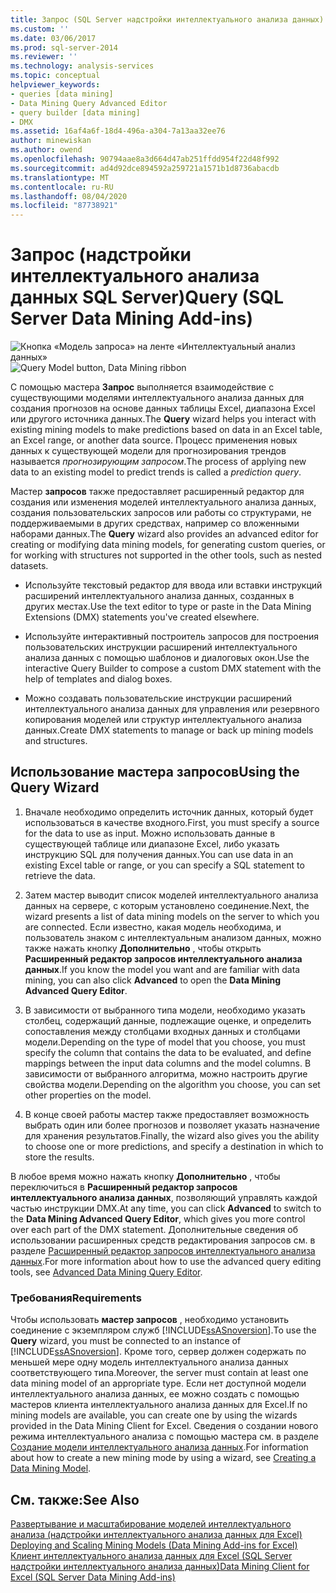 ```yaml
---
title: Запрос (SQL Server надстройки интеллектуального анализа данных) | Документация Майкрософт
ms.custom: ''
ms.date: 03/06/2017
ms.prod: sql-server-2014
ms.reviewer: ''
ms.technology: analysis-services
ms.topic: conceptual
helpviewer_keywords:
- queries [data mining]
- Data Mining Query Advanced Editor
- query builder [data mining]
- DMX
ms.assetid: 16af4a6f-18d4-496a-a304-7a13aa32ee76
author: minewiskan
ms.author: owend
ms.openlocfilehash: 90794aae8a3d664d47ab251ffdd954f22d48f992
ms.sourcegitcommit: ad4d92dce894592a259721a1571b1d8736abacdb
ms.translationtype: MT
ms.contentlocale: ru-RU
ms.lasthandoff: 08/04/2020
ms.locfileid: "87738921"
---
```

# <a name="query-sql-server-data-mining-add-ins"></a><span data-ttu-id="fe9c3-102">Запрос (надстройки интеллектуального анализа данных SQL Server)</span><span class="sxs-lookup"><span data-stu-id="fe9c3-102">Query (SQL Server Data Mining Add-ins)</span></span>
  <span data-ttu-id="fe9c3-103">![Кнопка «Модель запроса» на ленте «Интеллектуальный анализ данных»](media/dmc-query.gif "Кнопка «Модель запроса» на ленте «Интеллектуальный анализ данных»")</span><span class="sxs-lookup"><span data-stu-id="fe9c3-103">![Query Model button, Data Mining ribbon](media/dmc-query.gif "Query Model button, Data Mining ribbon")</span></span>  
  
 <span data-ttu-id="fe9c3-104">С помощью мастера **Запрос** выполняется взаимодействие с существующими моделями интеллектуального анализа данных для создания прогнозов на основе данных таблицы Excel, диапазона Excel или другого источника данных.</span><span class="sxs-lookup"><span data-stu-id="fe9c3-104">The **Query** wizard helps you interact with existing mining models to make predictions based on data in an Excel table, an Excel range, or another data source.</span></span> <span data-ttu-id="fe9c3-105">Процесс применения новых данных к существующей модели для прогнозирования трендов называется *прогнозирующим запросом*.</span><span class="sxs-lookup"><span data-stu-id="fe9c3-105">The process of applying new data to an existing model to predict trends is called a *prediction query*.</span></span>  
  
 <span data-ttu-id="fe9c3-106">Мастер **запросов** также предоставляет расширенный редактор для создания или изменения моделей интеллектуального анализа данных, создания пользовательских запросов или работы со структурами, не поддерживаемыми в других средствах, например со вложенными наборами данных.</span><span class="sxs-lookup"><span data-stu-id="fe9c3-106">The **Query** wizard also provides an advanced editor for creating or modifying data mining models, for generating custom queries, or for working with structures not supported in the other tools, such as nested datasets.</span></span>  
  
-   <span data-ttu-id="fe9c3-107">Используйте текстовый редактор для ввода или вставки инструкций расширений интеллектуального анализа данных, созданных в других местах.</span><span class="sxs-lookup"><span data-stu-id="fe9c3-107">Use the text editor to type or paste in the Data Mining Extensions (DMX) statements you've created elsewhere.</span></span>  
  
-   <span data-ttu-id="fe9c3-108">Используйте интерактивный построитель запросов для построения пользовательских инструкции расширений интеллектуального анализа данных с помощью шаблонов и диалоговых окон.</span><span class="sxs-lookup"><span data-stu-id="fe9c3-108">Use the interactive Query Builder to compose a custom DMX statement with the help of templates and dialog boxes.</span></span>  
  
-   <span data-ttu-id="fe9c3-109">Можно создавать пользовательские инструкции расширений интеллектуального анализа данных для управления или резервного копирования моделей или структур интеллектуального анализа данных.</span><span class="sxs-lookup"><span data-stu-id="fe9c3-109">Create DMX statements to manage or back up mining models and structures.</span></span>  
  
## <a name="using-the-query-wizard"></a><span data-ttu-id="fe9c3-110">Использование мастера запросов</span><span class="sxs-lookup"><span data-stu-id="fe9c3-110">Using the Query Wizard</span></span>  
  
1.  <span data-ttu-id="fe9c3-111">Вначале необходимо определить источник данных, который будет использоваться в качестве входного.</span><span class="sxs-lookup"><span data-stu-id="fe9c3-111">First, you must specify a source for the data to use as input.</span></span> <span data-ttu-id="fe9c3-112">Можно использовать данные в существующей таблице или диапазоне Excel, либо указать инструкцию SQL для получения данных.</span><span class="sxs-lookup"><span data-stu-id="fe9c3-112">You can use data in an existing Excel table or range, or you can specify a SQL statement to retrieve the data.</span></span>  
  
2.  <span data-ttu-id="fe9c3-113">Затем мастер выводит список моделей интеллектуального анализа данных на сервере, с которым установлено соединение.</span><span class="sxs-lookup"><span data-stu-id="fe9c3-113">Next, the wizard presents a list of data mining models on the server to which you are connected.</span></span> <span data-ttu-id="fe9c3-114">Если известно, какая модель необходима, и пользователь знаком с интеллектуальным анализом данных, можно также нажать кнопку **Дополнительно** , чтобы открыть **Расширенный редактор запросов интеллектуального анализа данных**.</span><span class="sxs-lookup"><span data-stu-id="fe9c3-114">If you know the model you want and are familiar with data mining, you can also click **Advanced** to open the **Data Mining Advanced Query Editor**.</span></span>  
  
3.  <span data-ttu-id="fe9c3-115">В зависимости от выбранного типа модели, необходимо указать столбец, содержащий данные, подлежащие оценке, и определить сопоставления между столбцами входных данных и столбцами модели.</span><span class="sxs-lookup"><span data-stu-id="fe9c3-115">Depending on the type of model that you choose, you must specify the column that contains the data to be evaluated, and define mappings between the input data columns and the model columns.</span></span> <span data-ttu-id="fe9c3-116">В зависимости от выбранного алгоритма, можно настроить другие свойства модели.</span><span class="sxs-lookup"><span data-stu-id="fe9c3-116">Depending on the algorithm you choose, you can set other properties on the model.</span></span>  
  
4.  <span data-ttu-id="fe9c3-117">В конце своей работы мастер также предоставляет возможность выбрать один или более прогнозов и позволяет указать назначение для хранения результатов.</span><span class="sxs-lookup"><span data-stu-id="fe9c3-117">Finally, the wizard also gives you the ability to choose one or more predictions, and specify a destination in which to store the results.</span></span>  
  
 <span data-ttu-id="fe9c3-118">В любое время можно нажать кнопку **Дополнительно** , чтобы переключиться в **Расширенный редактор запросов интеллектуального анализа данных**, позволяющий управлять каждой частью инструкции DMX.</span><span class="sxs-lookup"><span data-stu-id="fe9c3-118">At any time, you can click **Advanced** to switch to the **Data Mining Advanced Query Editor**, which gives you more control over each part of the DMX statement.</span></span> <span data-ttu-id="fe9c3-119">Дополнительные сведения об использовании расширенных средств редактирования запросов см. в разделе [Расширенный редактор запросов интеллектуального анализа данных](advanced-data-mining-query-editor.md).</span><span class="sxs-lookup"><span data-stu-id="fe9c3-119">For more information about how to use the advanced query editing tools, see [Advanced Data Mining Query Editor](advanced-data-mining-query-editor.md).</span></span>  
  
### <a name="requirements"></a><span data-ttu-id="fe9c3-120">Требования</span><span class="sxs-lookup"><span data-stu-id="fe9c3-120">Requirements</span></span>  
 <span data-ttu-id="fe9c3-121">Чтобы использовать **мастер запросов** , необходимо установить соединение с экземпляром служб [!INCLUDE[ssASnoversion](../includes/ssasnoversion-md.md)].</span><span class="sxs-lookup"><span data-stu-id="fe9c3-121">To use the **Query** wizard, you must be connected to an instance of [!INCLUDE[ssASnoversion](../includes/ssasnoversion-md.md)].</span></span> <span data-ttu-id="fe9c3-122">Кроме того, сервер должен содержать по меньшей мере одну модель интеллектуального анализа данных соответствующего типа.</span><span class="sxs-lookup"><span data-stu-id="fe9c3-122">Moreover, the server must contain at least one data mining model of an appropriate type.</span></span> <span data-ttu-id="fe9c3-123">Если нет доступной модели интеллектуального анализа данных, ее можно создать с помощью мастеров клиента интеллектуального анализа данных для Excel.</span><span class="sxs-lookup"><span data-stu-id="fe9c3-123">If no mining models are available, you can create one by using the wizards provided in the Data Mining Client for Excel.</span></span> <span data-ttu-id="fe9c3-124">Сведения о создании нового режима интеллектуального анализа с помощью мастера см. в разделе [Создание модели интеллектуального анализа данных](creating-a-data-mining-model.md).</span><span class="sxs-lookup"><span data-stu-id="fe9c3-124">For information about how to create a new mining mode by using a wizard, see [Creating a Data Mining Model](creating-a-data-mining-model.md).</span></span>  
  
## <a name="see-also"></a><span data-ttu-id="fe9c3-125">См. также:</span><span class="sxs-lookup"><span data-stu-id="fe9c3-125">See Also</span></span>  
 <span data-ttu-id="fe9c3-126">[Развертывание и масштабирование моделей интеллектуального анализа &#40;надстройки интеллектуального анализа данных для Excel&#41;](deploying-and-scaling-mining-models-data-mining-add-ins-for-excel.md) </span><span class="sxs-lookup"><span data-stu-id="fe9c3-126">[Deploying and Scaling Mining Models &#40;Data Mining Add-ins for Excel&#41;](deploying-and-scaling-mining-models-data-mining-add-ins-for-excel.md) </span></span>  
 [<span data-ttu-id="fe9c3-127">Клиент интеллектуального анализа данных для Excel &#40;SQL Server надстройки интеллектуального анализа данных&#41;</span><span class="sxs-lookup"><span data-stu-id="fe9c3-127">Data Mining Client for Excel &#40;SQL Server Data Mining Add-ins&#41;</span></span>](data-mining-client-for-excel-sql-server-data-mining-add-ins.md)  
  
  
